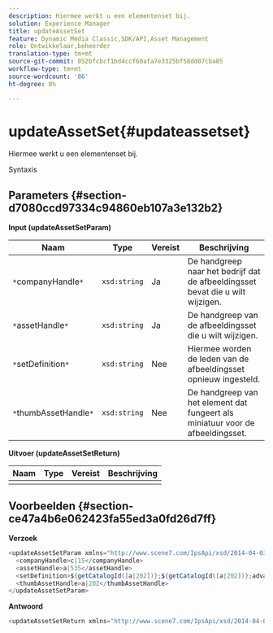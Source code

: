 ```yaml
---
description: Hiermee werkt u een elementenset bij.
solution: Experience Manager
title: updateAssetSet
feature: Dynamic Media Classic,SDK/API,Asset Management
role: Ontwikkelaar,beheerder
translation-type: tm+mt
source-git-commit: 052bfcbcf1bd4ccf60afa7e3325bf58dd07cba85
workflow-type: tm+mt
source-wordcount: '86'
ht-degree: 0%

---
```



# updateAssetSet{#updateassetset}

Hiermee werkt u een elementenset bij.

Syntaxis

## Parameters {#section-d7080ccd97334c94860eb107a3e132b2}

**Input (updateAssetSetParam)**

| Naam | Type | Vereist | Beschrijving |
|---|---|---|---|
| `*`companyHandle`*` | `xsd:string` | Ja | De handgreep naar het bedrijf dat de afbeeldingsset bevat die u wilt wijzigen. |
| `*`assetHandle`*` | `xsd:string` | Ja | De handgreep van de afbeeldingsset die u wilt wijzigen. |
| `*`setDefinition`*` | `xsd:string` | Nee | Hiermee worden de leden van de afbeeldingsset opnieuw ingesteld. |
| `*`thumbAssetHandle`*` | `xsd:string` | Nee | De handgreep van het element dat fungeert als miniatuur voor de afbeeldingsset. |

**Uitvoer (updateAssetSetReturn)**

| Naam | Type | Vereist | Beschrijving |
|---|---|---|---|
|  |  |  |  |

## Voorbeelden {#section-ce47a4b6e062423fa55ed3a0fd26d7ff}

**Verzoek**

```java
<updateAssetSetParam xmlns="http://www.scene7.com/IpsApi/xsd/2014-04-03"> 
  <companyHandle>c|15</companyHandle> 
  <assetHandle>a|535</assetHandle> 
  <setDefinition>${getCatalogId([a|202])};${getCatalogId([a|202])};advanced_image;,${getCatalogId([a|935])};${getCatalogId([a|935])};advanced_image;,${getCatalogId([a|933])};${getCatalogId([a|933])};advanced_image;</setDefinition> 
  <thumbAssetHandle>a|202</thumbAssetHandle> 
</updateAssetSetParam>
```

**Antwoord**

```java
<updateAssetSetReturn xmlns="http://www.scene7.com/IpsApi/xsd/2014-04-03"/>
```


